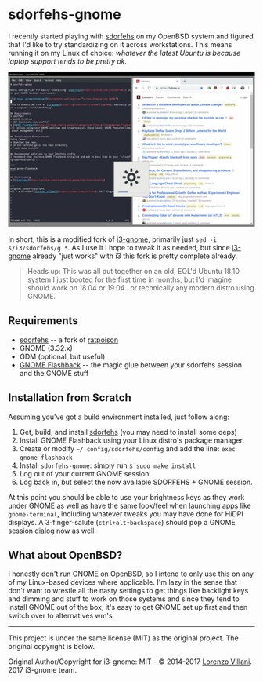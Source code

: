 # sdorfehs-gnome

I recently started playing with [sdorfehs](https://github.com/jcs/sdorfehs) on my OpenBSD system and figured that I'd like to try standardizing on it across workstations. This means running it on my Linux of choice: _whatever the latest Ubuntu is because laptop support tends to be pretty ok._

![Oh nice, screen dimming!](/screenshot.png?raw=true "screen dimming via GNOME")

In short, this is a modified fork of [i3-gnome](https://github.com/i3-gnome/i3-gnome), primarily just `sed -i s/i3/sdorfehs/g *`. As I use it I hope to tweak it as needed, but since [i3-gnome](https://github.com/i3-gnome/i3-gnome) already "just works" with i3 this fork is pretty complete already.

> Heads up: This was all put together on an old, EOL'd Ubuntu 18.10 system I just booted for the first time in months, but I'd imagine should work on 18.04 or 19.04...or technically any modern distro using GNOME.

## Requirements
* [sdorfehs](https://github.com/jcs/sdorfehs) -- a fork of [ratpoison](https://www.nongnu.org/ratpoison/)
* GNOME (3.32.x)
* GDM (optional, but useful)
* [GNOME Flashback](https://wiki.gnome.org/Projects/GnomeFlashback) -- the magic glue between your sdorfehs session and the GNOME stuff

## Installation from Scratch
Assuming you've got a build environment installed, just follow along:

1. Get, build, and install [sdorfehs](https://github.com/jcs/sdorfehs) (you may need to install some deps)
2. Install GNOME Flashback using your Linux distro's package manager.
3. Create or modify `~/.config/sdorfehs/config` and add the line: `exec gnome-flashback`
4. Install `sdorfehs-gnome`: simply run `$ sudo make install`
5. Log out of your current GNOME session.
6. Log back in, but select the now available SDORFEHS + GNOME session.

At this point you should be able to use your brightness keys as they work under GNOME as well as have the same look/feel when launching apps like `gnome-terminal`, including whatever tweaks you may have done for HiDPI displays. A 3-finger-salute (`ctrl+alt+backspace`) should pop a GNOME session dialog now as well.

## What about OpenBSD?
I honestly don't run GNOME on OpenBSD, so I intend to only use this on any of my Linux-based devices where applicable. I'm lazy in the sense that I don't want to wrestle all the nasty settings to get things like backlight keys and dimming and stuff to work on those systems and since they tend to install GNOME out of the box, it's easy to get GNOME set up first and then switch over to alternatives wm's.

---
This project is under the same license (MIT) as the original project. The original copyright is below.

Original Author/Copyright for i3-gnome: 
MIT - © 2014-2017 [Lorenzo Villani](https://github.com/lvillani). 2017 i3-gnome team.
